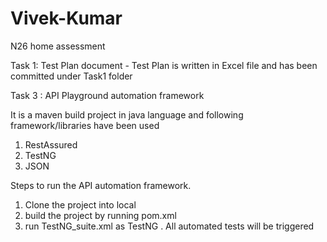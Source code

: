 # Vivek-Kumar
N26 home assessment

Task 1: Test Plan document -
Test Plan is written in Excel file and has been committed under Task1 folder

Task 3 : API Playground automation framework

It is a maven build project in java language and following framework/libraries have been used
1. RestAssured
2. TestNG
3. JSON

Steps to run the API automation framework.
1. Clone the project into local
2. build the project by running pom.xml
3. run TestNG_suite.xml as TestNG . All automated tests will be triggered
